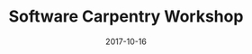 ---
title: Software Carpentry Workshop
date: 2017-10-16
end_date: 2017-10-16
instructors:
- Scott Martin
- Marian L. Schmidt
helpers:
- Dave Bridges
- Scott Funkhouser
- Nick Lesniak
- Jacob Evans
- Srihari Sundar
site: https://UMSWC.github.io/2017-10-16-umswc
etherpad: http://pad.software-carpentry.org/2017-10-16-umswc
eventbrite: 38293037506
material: The Unix Shell, Programming in Python, Version Control with Git
audience: 
---